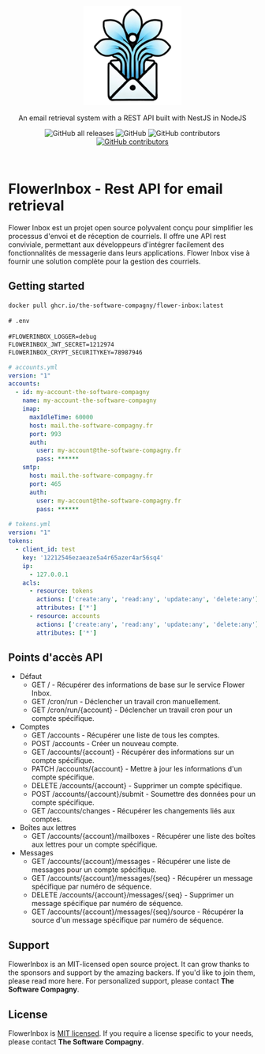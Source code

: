 <p align="center">
  <a href="http://the-software-compagny.github.io/flower-inbox" target="blank"><img src="./public/logo.png" width="200" alt="FlowerInboxLogo" /></a>
</p>
<p align="center">An email retrieval system with a REST API built with NestJS in NodeJS</p>
<p align="center">
  <img alt="GitHub all releases" src="https://img.shields.io/github/downloads/the-software-compagny/flower-inbox/total">
  <img alt="GitHub" src="https://img.shields.io/github/license/the-software-compagny/flower-inbox">
  <img alt="GitHub contributors" src="https://img.shields.io/github/contributors/the-software-compagny/flower-inbox">
  <a href="https://github.com/the-software-compagny/flower-inbox/actions/workflows/release.yml?event=workflow_dispatch"><img alt="GitHub contributors" src="https://github.com/the-software-compagny/flower-inbox/actions/workflows/release.yml/badge.svg"></a>
</p>
<br>

# FlowerInbox - Rest API for email retrieval

Flower Inbox est un projet open source polyvalent conçu pour simplifier les processus d'envoi et de réception de courriels. Il offre une API rest conviviale, permettant aux développeurs d'intégrer facilement des fonctionnalités de messagerie dans leurs applications. Flower Inbox vise à fournir une solution complète pour la gestion des courriels.

## Getting started

```bash
docker pull ghcr.io/the-software-compagny/flower-inbox:latest
```

```env
# .env

#FLOWERINBOX_LOGGER=debug
FLOWERINBOX_JWT_SECRET=1212974
FLOWERINBOX_CRYPT_SECURITYKEY=78987946
```

```yml
# accounts.yml
version: "1"
accounts:
  - id: my-account-the-software-compagny
    name: my-account-the-software-compagny
    imap:
      maxIdleTime: 60000
      host: mail.the-software-compagny.fr
      port: 993
      auth:
        user: my-account@the-software-compagny.fr
        pass: ******
    smtp:
      host: mail.the-software-compagny.fr
      port: 465
      auth:
        user: my-account@the-software-compagny.fr
        pass: ******

```

```yml
# tokens.yml
version: "1"
tokens:
  - client_id: test
    key: '12212546ezaeaze5a4r65azer4ar56sq4'
    ip:
      - 127.0.0.1
    acls:
      - resource: tokens
        actions: ['create:any', 'read:any', 'update:any', 'delete:any']
        attributes: ['*']
      - resource: accounts
        actions: ['create:any', 'read:any', 'update:any', 'delete:any']
        attributes: ['*']
```

## Points d'accès API
- Défaut
  - GET / - Récupérer des informations de base sur le service Flower Inbox.
  - GET /cron/run - Déclencher un travail cron manuellement.
  - GET /cron/run/{account} - Déclencher un travail cron pour un compte spécifique.
- Comptes
  - GET /accounts - Récupérer une liste de tous les comptes.
  - POST /accounts - Créer un nouveau compte.
  - GET /accounts/{account} - Récupérer des informations sur un compte spécifique.
  - PATCH /accounts/{account} - Mettre à jour les informations d'un compte spécifique.
  - DELETE /accounts/{account} - Supprimer un compte spécifique.
  - POST /accounts/{account}/submit - Soumettre des données pour un compte spécifique.
  - GET /accounts/changes - Récupérer les changements liés aux comptes.
- Boîtes aux lettres
  - GET /accounts/{account}/mailboxes - Récupérer une liste des boîtes aux lettres pour un compte spécifique.
- Messages
  - GET /accounts/{account}/messages - Récupérer une liste de messages pour un compte spécifique.
  - GET /accounts/{account}/messages/{seq} - Récupérer un message spécifique par numéro de séquence.
  - DELETE /accounts/{account}/messages/{seq} - Supprimer un message spécifique par numéro de séquence.
  - GET /accounts/{account}/messages/{seq}/source - Récupérer la source d'un message spécifique par numéro de séquence.

## Support
FlowerInbox is an MIT-licensed open source project. It can grow thanks to the sponsors and support by the amazing backers. If you'd like to join them, please read more here. For personalized support, please contact **The Software Compagny**.
## License
FlowerInbox is [MIT licensed](LICENSE).
If you require a license specific to your needs, please contact **The Software Compagny**.
